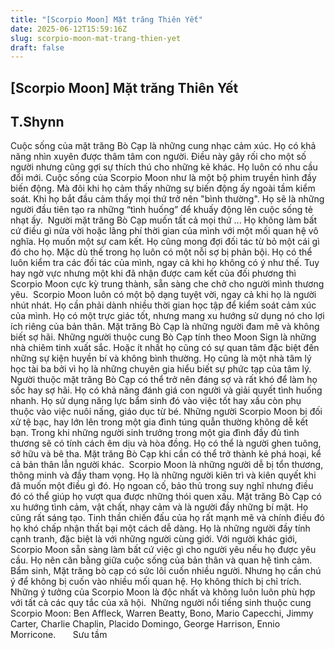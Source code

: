 ```yaml
---
title: "[Scorpio Moon] Mặt trăng Thiên Yết"
date: 2025-06-12T15:59:16Z
slug: scorpio-moon-mat-trang-thien-yet
draft: false
---
```


## [Scorpio Moon] Mặt trăng Thiên Yết

## T.Shynn

Cuộc sống của mặt trăng Bò Cạp là những cung nhạc cảm xúc. Họ có khả năng nhìn xuyên được thâm tâm con người. Điều này gây rối cho một số người nhưng cũng gợi sự thích thú cho những kẻ khác. Họ luôn có nhu cầu đổi mới. Cuộc sống của Scorpio Moon như là một bộ phim truyền hình đầy biến động. Mà đôi khi họ cảm thấy những sự biến động ấy ngoài tầm kiểm soát. Khi họ bắt đầu cảm thấy mọi thứ trở nên "bình thường". Họ sẽ là những người đầu tiên tạo ra những “tình huống” để khuấy động lên cuộc sống tẻ nhạt ấy.​ 
 ​ 
Người mặt trăng Bò Cạp muốn tất cả mọi thứ ... Họ không làm bất cứ điều gì nửa vời hoặc lãng phí thời gian của mình với một mối quan hệ vô nghĩa. Họ muốn một sự cam kết. Họ cũng mong đợi đối tác từ bỏ một cái gì đó cho họ. Mặc dù thế trong họ luôn có một nỗi sợ bị phản bội. Họ có thể luôn kiểm tra các đối tác của mình, ngay cả khi họ không có ý như thế. Tuy hay ngờ vực nhưng một khi đã nhận được cam kết của đối phương thì Scorpio Moon cực kỳ trung thành, sẵn sàng che chở cho người mình thương yêu.​ 
 ​ 
Scorpio Moon luôn có một bộ dạng tuyệt vời, ngay cả khi họ là người nhút nhát. Họ cần phải dành nhiều thời gian học tập để kiểm soát cảm xúc của mình. Họ có một trực giác tốt, nhưng mang xu hướng sử dụng nó cho lợi ích riêng của bản thân. Mặt trăng Bò Cạp là những người đam mê và không biết sợ hãi. Những người thuộc cung Bò Cạp tính theo Moon Sign là những nhà chiêm tinh xuất sắc. Hoặc ít nhất họ cũng có sự quan tâm đặc biệt đến những sự kiện huyền bí và không bình thường. Họ cũng là một nhà tâm lý học tài ba bởi vì họ là những chuyên gia hiểu biết sự phức tạp của tâm lý.​ 
 ​ 
Người thuộc mặt trăng Bò Cạp có thể trở nên đáng sợ và rất khó để làm họ sốc hay sợ hãi. Họ có khả năng đánh giá con người và giải quyết tình huống nhanh. Họ sử dụng năng lực bẩm sinh đó vào việc tốt hay xấu còn phụ thuộc vào việc nuôi nấng, giáo dục từ bé. Những người Scorpio Moon bị đối xử tệ bạc, hay lớn lên trong một gia đình túng quẫn thường không dễ kết bạn. Trong khi những người sinh trưởng trong một gia đình đầy đủ tình thương sẽ có tính cách êm dịu và hòa đồng. Họ có thể là người ghen tuông, sở hữu và bê tha. Mặt trăng Bò Cạp khi cần có thể trở thành kẻ phá hoại, kể cả bản thân lẫn người khác.​ 
 ​ 
Scorpio Moon là những người dễ bị tổn thương, thông minh và đầy tham vọng. Họ là những người kiên trì và kiên quyết khi đã muốn một điều gì đó. Họ ngoan cố, bảo thủ trong suy nghĩ nhưng điều đó có thể giúp họ vượt qua được những thói quen xấu. Mặt trăng Bò Cạp có xu hướng tình cảm, vật chất, nhạy cảm và là người đầy những bí mật. Họ cũng rất sáng tạo. Tinh thần chiến đấu của họ rất mạnh mẽ và chính điều đó họ khó chấp nhận thất bại một cách dễ dàng. Họ là những người đầy tính cạnh tranh, đặc biệt là với những người cùng giới. Với người khác giới, Scorpio Moon sẵn sàng làm bất cứ việc gì cho người yêu nếu họ được yêu cầu. Họ nên cân bằng giữa cuộc sống của bản thân và quan hệ tình cảm. ​ 
 ​ 
Bẩm sinh, Mặt trăng bò cạp có sức lôi cuốn nhiều người. Nhưng họ cần chú ý để không bị cuốn vào nhiều mối quan hệ. Họ không thích bị chỉ trích. Những ý tưởng của Scorpio Moon là độc nhất và không luôn luôn phù hợp với tất cả các quy tắc của xã hội.​ 
 ​ 
Những người nổi tiếng sinh thuộc cung Scorpio Moon:​ 
Ben Affleck, Warren Beatty, Bono, Mario Capecchi, Jimmy Carter, Charlie Chaplin, Placido Domingo, George Harrison, Ennio Morricone.​ 
 ​ 
 ​ 
 ​ 
 ​ 
 ​ 
 ​ 
Sưu tầm​